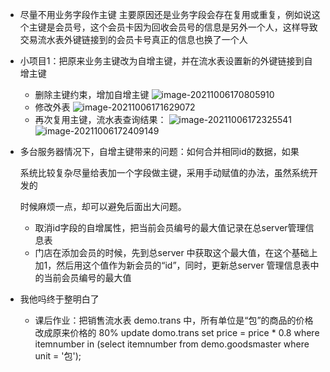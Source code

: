 -  尽量不用业务字段作主键
  主要原因还是业务字段会存在复用或重复，例如说这个主键是会员号，这个会员卡因为回收会员号的信息是另外一个人，这样导致交易流水表外键链接到的会员卡号真正的信息也换了一个人

- 小项目1：把原来业务主键改为自增主键，并在流水表设置新的外键链接到自增主键

  - 删除主键约束，增加自增主键
    ![image-20211006170805910](C:\Users\chenjiaxi\AppData\Roaming\Typora\typora-user-images\image-20211006170805910.png)
  - 修改外表
    ![image-20211006171629072](C:\Users\chenjiaxi\AppData\Roaming\Typora\typora-user-images\image-20211006171629072.png)
  - 再次复用主键，流水表查询结果：
    ![image-20211006172325541](C:\Users\chenjiaxi\AppData\Roaming\Typora\typora-user-images\image-20211006172325541.png)
    ![image-20211006172409149](C:\Users\chenjiaxi\AppData\Roaming\Typora\typora-user-images\image-20211006172409149.png)

- 多台服务器情况下，自增主键带来的问题：如何合并相同id的数据，如果

  系统比较复杂尽量给表加一个字段做主键，采用手动赋值的办法，虽然系统开发的

  时候麻烦一点，却可以避免后面出大问题。

  - 取消id字段的自增属性，把当前会员编号的最大值记录在总server管理信息表
  - 门店在添加会员的时候，先到总server 中获取这个最大值，在这个基础上加1，然后用这个值作为新会员的“id”，同时，更新总server 管理信息表中的当前会员编号的最大值
  
- 我他吗终于整明白了

  -  课后作业：把销售流水表 demo.trans 中，所有单位是“包”的商品的价格改成原来价格的 80%
     update domo.trans set price = price * 0.8 where itemnumber in (select itemnumber from demo.goodsmaster where unit = '包');

